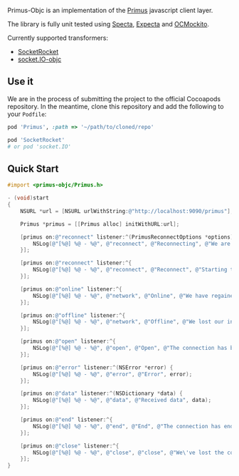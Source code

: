 Primus-Objc is an implementation of the [Primus](https://github.com/primus/primus) javascript client layer.

The library is fully unit tested using [Specta](https://github.com/specta/specta), [Expecta](https://github.com/specta/expecta) and [OCMockito](https://github.com/jonreid/OCMockito).

Currently supported transformers:

* [SocketRocket](https://github.com/square/SocketRocket)
* [socket.IO-objc](https://github.com/pkyeck/socket.IO-objc)

## Use it

We are in the process of submitting the project to the official Cocoapods repository. In the meantime, clone this repository and add the following to your `Podfile`:

```ruby
pod 'Primus', :path => '~/path/to/cloned/repo'

pod 'SocketRocket'
# or pod 'socket.IO'
```

## Quick Start

```objective-c
#import <primus-objc/Primus.h>

- (void)start
{
    NSURL *url = [NSURL urlWithString:@"http://localhost:9090/primus"];

    Primus *primus = [[Primus alloc] initWithURL:url];

    [primus on:@"reconnect" listener:^(PrimusReconnectOptions *options) {
        NSLog(@"[%@] %@ - %@", @"reconnect", @"Reconnecting", @"We are scheduling a new reconnect attempt");
    }];

    [primus on:@"reconnect" listener:^{
        NSLog(@"[%@] %@ - %@", @"reconnect", @"Reconnect", @"Starting the reconnect attempt, hopefully we get a connection!");
    }];

    [primus on:@"online" listener:^{
        NSLog(@"[%@] %@ - %@", @"network", @"Online", @"We have regained control over our internet connection.");
    }];

    [primus on:@"offline" listener:^{
        NSLog(@"[%@] %@ - %@", @"network", @"Offline", @"We lost our internet connection.");
    }];

    [primus on:@"open" listener:^{
        NSLog(@"[%@] %@ - %@", @"open", @"Open", @"The connection has been established.");
    }];

    [primus on:@"error" listener:^(NSError *error) {
        NSLog(@"[%@] %@ - %@", @"error", @"Error", error);
    }];

    [primus on:@"data" listener:^(NSDictionary *data) {
        NSLog(@"[%@] %@ - %@", @"data", @"Received data", data);
    }];

    [primus on:@"end" listener:^{
        NSLog(@"[%@] %@ - %@", @"end", @"End", @"The connection has ended.");
    }];

    [primus on:@"close" listener:^{
        NSLog(@"[%@] %@ - %@", @"close", @"close", @"We\'ve lost the connection to the server.");
    }];
}
```
